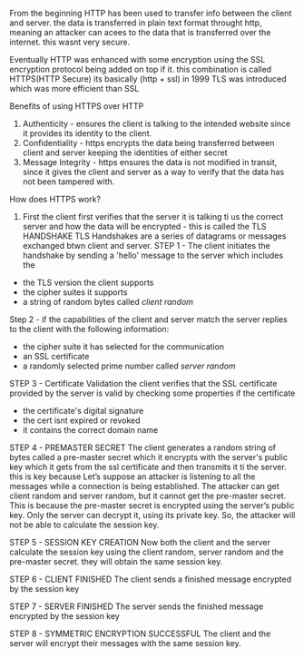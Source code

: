 From the beginning HTTP has been used to transfer info between the client and server. 
the data is transferred in plain text format throught http, meaning an attacker can acees to the data that is transferred over the internet. 
this wasnt very secure.

Eventually HTTP was enhanced with some encryption using the SSL encryption protocol being added on top if it.
this combination is called HTTPS(HTTP Secure) its basically (http + ssl)
in 1999 TLS was introduced which was more efficient than SSL


Benefits of using HTTPS over HTTP
1. Authenticity - ensures the client is talking to the intended website since it provides its identity to the client.
2. Confidentiality - https encrypts the data being transferred between client and server keeping the identities of either secret
3. Message Integrity - https ensures the data is not modified in transit, since it gives the client and server as a way to verify that the data has not been tampered with.

How does HTTPS work?
1. First the client first verifies that the server it is talking ti us the correct server and how the data will be encrypted - this is called the TLS HANDSHAKE
TLS Handshakes are a series of datagrams or messages exchanged btwn client and server.
STEP 1 - The client initiates the handshake by sending a 'hello' message to the server which includes the 
- the TLS version the client supports
- the cipher suites it supports
- a string of random bytes called *client random*

Step 2 - if the capabilities of the client and server match the server replies to the client with the following information:
- the cipher suite it has selected for the communication
- an SSL certificate
- a randomly selected prime number called *server random*

STEP 3 - Certificate Validation
the client verifies that the SSL certificate provided by the server is valid by checking some properties if the certificate
- the certificate's digital signature
- the cert isnt expired or revoked
- it contains the correct domain name

STEP 4 - PREMASTER SECRET 
The client generates a random string of bytes called a pre-master secret which it encrypts with the server's public key which it gets from the ssl certificate and then transmits it ti the server. this is key because Let’s suppose an attacker is listening to all the messages while a connection is being established. The attacker can get client random and server random, but it cannot get the pre-master secret. This is because the pre-master secret is encrypted using the server’s public key. Only the server can decrypt it, using its private key. So, the attacker will not be able to calculate the session key.

STEP 5 - SESSION KEY CREATION
Now both the client and the server calculate the session key using the client random, server random and the pre-master secret. they will obtain the same session key.

STEP 6 - CLIENT FINISHED 
The client sends a finished message encrypted by the session key

STEP 7 - SERVER FINISHED 
The server sends the finished message encrypted by the session key

STEP 8 - SYMMETRIC ENCRYPTION SUCCESSFUL
The client and the server will encrypt their messages with the same session key.
